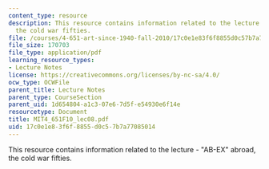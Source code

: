```yaml
---
content_type: resource
description: This resource contains information related to the lecture - "AB-EX" abroad,
  the cold war fifties.
file: /courses/4-651-art-since-1940-fall-2010/17c0e1e83f6f8855d0c57b7a77085014_MIT4_651F10_lec08.pdf
file_size: 170703
file_type: application/pdf
learning_resource_types:
- Lecture Notes
license: https://creativecommons.org/licenses/by-nc-sa/4.0/
ocw_type: OCWFile
parent_title: Lecture Notes
parent_type: CourseSection
parent_uid: 1d654804-a1c3-07e6-7d5f-e54930e6f14e
resourcetype: Document
title: MIT4_651F10_lec08.pdf
uid: 17c0e1e8-3f6f-8855-d0c5-7b7a77085014
---
```

This resource contains information related to the lecture - "AB-EX" abroad, the cold war fifties.